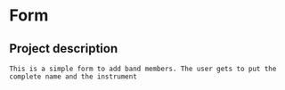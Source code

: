 # Form

## Project description
```
This is a simple form to add band members. The user gets to put the complete name and the instrument
```
